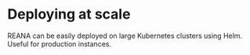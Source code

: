 # Deploying at scale

REANA can be easily deployed on large Kubernetes clusters using Helm. Useful for production instances.
